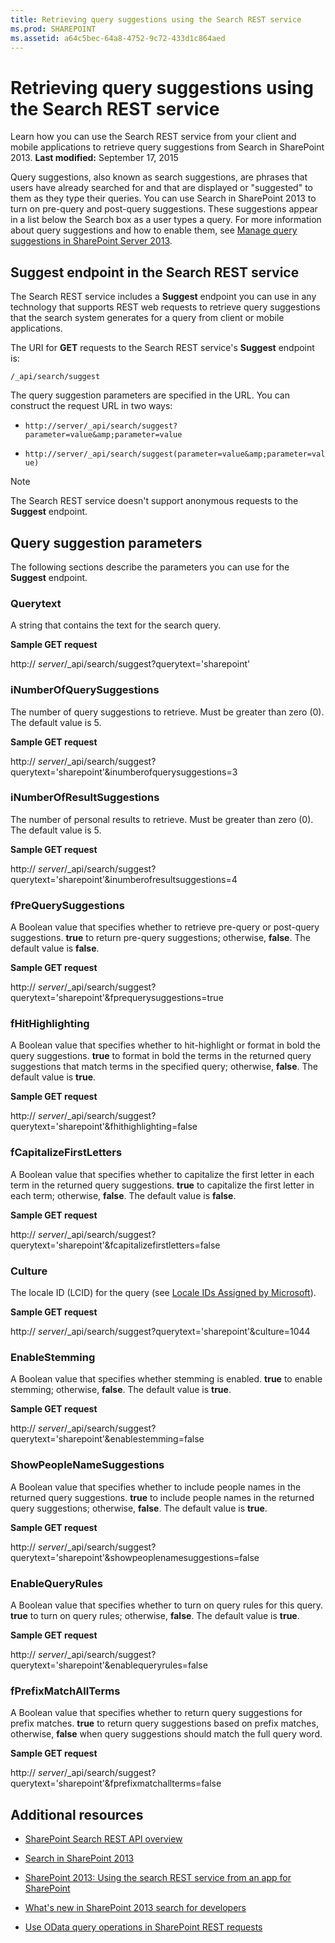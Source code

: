```yaml
---
title: Retrieving query suggestions using the Search REST service
ms.prod: SHAREPOINT
ms.assetid: a64c5bec-64a8-4752-9c72-433d1c864aed
---
```



# Retrieving query suggestions using the Search REST service
Learn how you can use the Search REST service from your client and mobile applications to retrieve query suggestions from Search in SharePoint 2013. 
 **Last modified:** September 17, 2015
  
    
    

Query suggestions, also known as search suggestions, are phrases that users have already searched for and that are displayed or "suggested" to them as they type their queries. You can use Search in SharePoint 2013 to turn on pre-query and post-query suggestions. These suggestions appear in a list below the Search box as a user types a query. For more information about query suggestions and how to enable them, see  [Manage query suggestions in SharePoint Server 2013](http://technet.microsoft.com/en-us/library/jj721441.aspx). 
## Suggest endpoint in the Search REST service
<a name="bk_SuggestEndpoint"> </a>

The Search REST service includes a  **Suggest** endpoint you can use in any technology that supports REST web requests to retrieve query suggestions that the search system generates for a query from client or mobile applications.
  
    
    
The URI for  **GET** requests to the Search REST service's **Suggest** endpoint is:
  
    
    
 `/_api/search/suggest`
  
    
    
The query suggestion parameters are specified in the URL. You can construct the request URL in two ways: 
  
    
    

-  `http://server/_api/search/suggest?parameter=value&amp;parameter=value`
    
  
-  `http://server/_api/search/suggest(parameter=value&amp;parameter=value)`
    
  

> [!Note]  
> The Search REST service doesn't support anonymous requests to the  **Suggest** endpoint.
  
    
    


## Query suggestion parameters
<a name="bk_SuggestParameters"> </a>

The following sections describe the parameters you can use for the  **Suggest** endpoint.
  
    
    

### Querytext

A string that contains the text for the search query. 
  
    
    
 **Sample GET request**
  
    
    
http:// _server_/_api/search/suggest?querytext='sharepoint' 
  
    
    

### iNumberOfQuerySuggestions

The number of query suggestions to retrieve. Must be greater than zero (0). The default value is 5. 
  
    
    
 **Sample GET request**
  
    
    
http:// _server_/_api/search/suggest?querytext='sharepoint'&amp;inumberofquerysuggestions=3 
  
    
    

### iNumberOfResultSuggestions

The number of personal results to retrieve. Must be greater than zero (0). The default value is 5. 
  
    
    
 **Sample GET request**
  
    
    
http:// _server_/_api/search/suggest?querytext='sharepoint'&amp;inumberofresultsuggestions=4 
  
    
    

### fPreQuerySuggestions

A Boolean value that specifies whether to retrieve pre-query or post-query suggestions.  **true** to return pre-query suggestions; otherwise, **false**. The default value is  **false**. 
  
    
    
 **Sample GET request**
  
    
    
http:// _server_/_api/search/suggest?querytext='sharepoint'&amp;fprequerysuggestions=true 
  
    
    

### fHitHighlighting

A Boolean value that specifies whether to hit-highlight or format in bold the query suggestions.  **true** to format in bold the terms in the returned query suggestions that match terms in the specified query; otherwise, **false**. The default value is  **true**. 
  
    
    
 **Sample GET request**
  
    
    
http:// _server_/_api/search/suggest?querytext='sharepoint'&amp;fhithighlighting=false 
  
    
    

### fCapitalizeFirstLetters

A Boolean value that specifies whether to capitalize the first letter in each term in the returned query suggestions.  **true** to capitalize the first letter in each term; otherwise, **false**. The default value is  **false**. 
  
    
    
 **Sample GET request**
  
    
    
http:// _server_/_api/search/suggest?querytext='sharepoint'&amp;fcapitalizefirstletters=false 
  
    
    

### Culture

The locale ID (LCID) for the query (see  [Locale IDs Assigned by Microsoft](http://msdn.microsoft.com/en-us/goglobal/bb964664.aspx)). 
  
    
    
 **Sample GET request**
  
    
    
http:// _server_/_api/search/suggest?querytext='sharepoint'&amp;culture=1044 
  
    
    

### EnableStemming

A Boolean value that specifies whether stemming is enabled.  **true** to enable stemming; otherwise, **false**. The default value is  **true**. 
  
    
    
 **Sample GET request**
  
    
    
http:// _server_/_api/search/suggest?querytext='sharepoint'&amp;enablestemming=false 
  
    
    

### ShowPeopleNameSuggestions

A Boolean value that specifies whether to include people names in the returned query suggestions.  **true** to include people names in the returned query suggestions; otherwise, **false**. The default value is  **true**. 
  
    
    
 **Sample GET request**
  
    
    
http:// _server_/_api/search/suggest?querytext='sharepoint'&amp;showpeoplenamesuggestions=false 
  
    
    

### EnableQueryRules

A Boolean value that specifies whether to turn on query rules for this query.  **true** to turn on query rules; otherwise, **false**. The default value is  **true**. 
  
    
    
 **Sample GET request**
  
    
    
http:// _server_/_api/search/suggest?querytext='sharepoint'&amp;enablequeryrules=false 
  
    
    

### fPrefixMatchAllTerms

A Boolean value that specifies whether to return query suggestions for prefix matches.  **true** to return query suggestions based on prefix matches, otherwise, **false** when query suggestions should match the full query word.
  
    
    
 **Sample GET request**
  
    
    
http:// _server_/_api/search/suggest?querytext='sharepoint'&amp;fprefixmatchallterms=false 
  
    
    

## Additional resources
<a name="bk_addresources"> </a>


-  [SharePoint Search REST API overview](sharepoint-search-rest-api-overview.md)
    
  
-  [Search in SharePoint 2013](search-in-sharepoint-2013.md)
    
  
-  [SharePoint 2013: Using the search REST service from an app for SharePoint](http://code.msdn.microsoft.com/sharepoint/SharePoint-2013-Perform-a-1bf3e87d)
    
  
-  [What's new in SharePoint 2013 search for developers](what-s-new-in-sharepoint-2013-search-for-developers.md)
    
  
-  [Use OData query operations in SharePoint REST requests](http://msdn.microsoft.com/library/d4b5c277-ed50-420c-8a9b-860342284b72%28Office.15%29.aspx)
    
  

  
    
    

